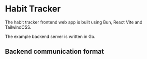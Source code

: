 # Habit Tracker

The habit tracker frontend web app is built using Bun, React Vite and TailwindCSS.

The example backend server is written in Go.

## Backend communication format
